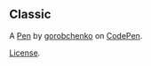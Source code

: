 Classic
-------


A [Pen](https://codepen.io/gorobchenko/pen/BXXYNX) by [gorobchenko](https://codepen.io/gorobchenko) on [CodePen](https://codepen.io).

[License](https://codepen.io/gorobchenko/pen/BXXYNX/license).